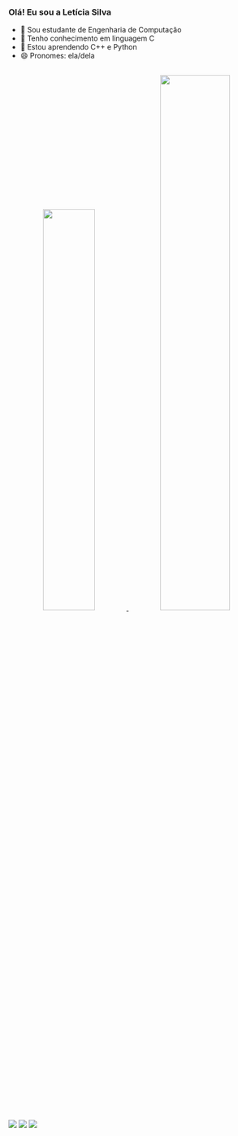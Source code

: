 ### Olá! Eu sou a Letícia Silva

- 🔭 Sou estudante de Engenharia de Computação
- 📖 Tenho conhecimento em linguagem C
- 🌱 Estou aprendendo C++ e Python
- 😄 Pronomes: ela/dela
##
<div align="center">
  <a href="https://github.com/Letolsilva">
  <img width="45%" src="https://github-readme-stats.vercel.app/api?username=Letolsilva&show_icons=true&theme=synthwave&include_all_commits=true&count_private=true"/>
  <img width="52%" src="https://github-readme-stats.vercel.app/api/top-langs/?username=Letolsilva&layout=compact&langs_count=7&theme=synthwave"/>  
</div>

##

<div>

  <a href="https://instagram.com/letolsilva" target="_blank"><img src="https://img.shields.io/badge/-Instagram-%23E4405F?style=for-the-badge&logo=instagram&logoColor=white" target="_blank"></a>
  <a href = "mailto:letolsilva22@gmail.com"><img src="https://img.shields.io/badge/-Gmail-%23333?style=for-the-badge&logo=gmail&logoColor=white" target="_blank"></a>
  <a href="https://www.linkedin.com/in/letolsilva" target="_blank"><img src="https://img.shields.io/badge/-LinkedIn-%230077B5?style=for-the-badge&logo=linkedin&logoColor=white" target="_blank"></a> 
</div>





